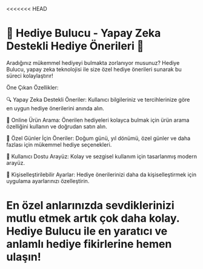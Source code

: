 <<<<<<< HEAD
# 🎁 Hediye Bulucu - Yapay Zeka Destekli Hediye Önerileri 🎁

Aradığınız mükemmel hediyeyi bulmakta zorlanıyor musunuz? Hediye Bulucu, yapay zeka teknolojisi ile size özel hediye önerileri sunarak bu süreci kolaylaştırır!

Öne Çıkan Özellikler:

🔍 Yapay Zeka Destekli Öneriler: Kullanıcı bilgileriniz ve tercihlerinize göre en uygun hediye önerilerini anında alın.

🛒 Online Ürün Arama: Önerilen hediyeleri kolayca bulmak için ürün arama özelliğini kullanın ve doğrudan satın alın.

📅 Özel Günler İçin Öneriler: Doğum günü, yıl dönümü, özel günler ve daha fazlası için mükemmel hediye seçenekleri.

📱 Kullanıcı Dostu Arayüz: Kolay ve sezgisel kullanım için tasarlanmış modern arayüz.

🔧 Kişiselleştirilebilir Ayarlar: Hediye önerilerinizi daha da kişiselleştirmek için uygulama ayarlarınızı özelleştirin.

En özel anlarınızda sevdiklerinizi mutlu etmek artık çok daha kolay. Hediye Bulucu ile en yaratıcı ve anlamlı hediye fikirlerine hemen ulaşın!
=======

